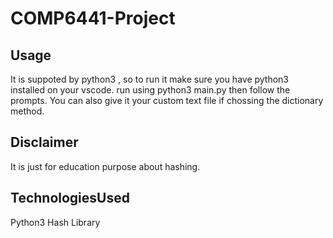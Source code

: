 # COMP6441-Project

## Usage

It is suppoted by python3 , so to run it make sure you have python3 installed on your vscode.
run using python3 main.py then follow the prompts.
You can also give it your custom text file if chossing the dictionary method.

## Disclaimer

It is just for education purpose about hashing.


## TechnologiesUsed

Python3
Hash Library
